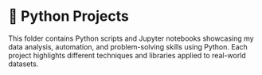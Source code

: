 # 🐍 Python Projects
This folder contains Python scripts and Jupyter notebooks showcasing my data analysis, automation, and problem-solving skills using Python. Each project highlights different techniques and libraries applied to real-world datasets.
